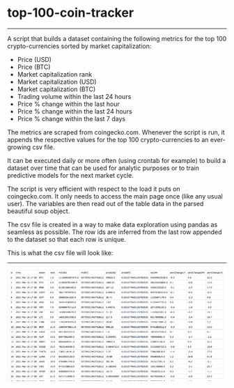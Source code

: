 # top-100-coin-tracker

---

A script that builds a dataset containing the following metrics for the top 100 crypto-currencies sorted by market capitalization:

* Price (USD)
* Price (BTC)
* Market capitalization rank
* Market capitalization (USD)
* Market capitalization (BTC)
* Trading volume within the last 24 hours
* Price % change within the last hour
* Price % change within the last 24 hours
* Price % change within the last 7 days

The metrics are scraped from coingecko.com. Whenever the script is run, it appends the respective values for the top 100 crypto-currencies to an ever-growing csv file.

It can be executed daily or more often (using crontab for example) to build a dataset over time that can be used for analytic purposes or to train predictive models for the next market cycle.

The script is very efficient with respect to the load it puts on coingecko.com. It only needs to access the main page once (like any usual user). The variables are then read out of the table data in the parsed beautiful soup object.

The csv file is created in a way to make data exploration using pandas as seamless as possible. The row ids are inferred from the last row appended to the dataset so that each row is unique.

This is what the csv file will look like:

---

![Preview](preview.png)




